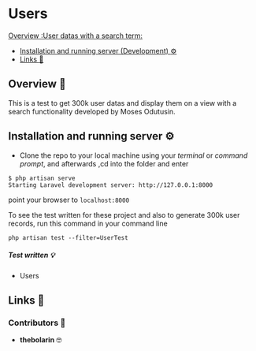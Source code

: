 # Users

   [Overview :User datas with a search term:](#overview-user_data_with_a_search_term)
-   [Installation and running server (Development) :gear:](#installation-and-running-server-gear)
-   [Links :link:](#links-link)

## Overview :notebook_with_decorative_cover: 
This is a test to get 300k user datas and display them on a view with a search functionality developed by Moses Odutusin.

## Installation and running server :gear:
* Clone the repo to your local machine using your _terminal_ or _command prompt_, and afterwards ,cd into the folder and enter
```shell script
$ php artisan serve
Starting Laravel development server: http://127.0.0.1:8000
```

point your browser to ```localhost:8000```

To see the test written for these project and also to generate 300k user records, run this command in your command line
```shell script
php artisan test --filter=UserTest
```

##### Test written  :bulb:

* Users 

## Links :link:

### Contributors :book:
* **thebolarin** :nerd_face: